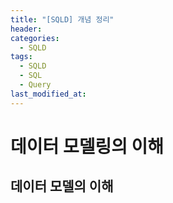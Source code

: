 ```yaml
---
title: "[SQLD] 개념 정리"
header: 
categories:
  - SQLD
tags:
  - SQLD
  - SQL
  - Query
last_modified_at:
---
```

# 데이터 모델링의 이해
## 데이터 모델의 이해
